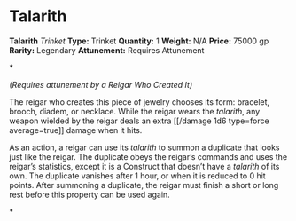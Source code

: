 # Talarith

**Talarith**
_Trinket_
**Type:** Trinket
**Quantity:** 1
**Weight:** N/A
**Price:** 75000 gp
**Rarity:** Legendary
**Attunement:** Requires Attunement

*<div class="item-attunement"><i>(Requires attunement by a Reigar Who Created It)</i><p>The reigar who creates this piece of jewelry chooses its form: bracelet, brooch, diadem, or necklace. While the reigar wears the *talarith*, any weapon wielded by the reigar deals an extra  [[/damage 1d6 type=force average=true]] damage when it hits.

As an action, a reigar can use its *talarith* to summon a duplicate that looks just like the reigar. The duplicate obeys the reigar’s commands and uses the reigar’s statistics, except it is a Construct that doesn’t have a *talarith* of its own. The duplicate vanishes after 1 hour, or when it is reduced to 0 hit points. After summoning a duplicate, the reigar must finish a short or long rest before this property can be used again.</p>*
